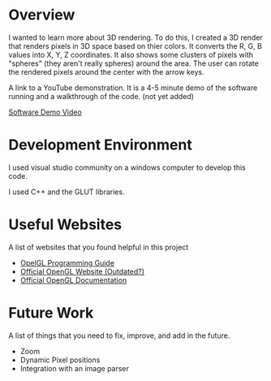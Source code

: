 # Overview

I wanted to learn more about 3D rendering. To do this, I created a 3D render
that renders pixels in 3D space based on thier colors. It converts the R, G, B
values into X, Y, Z coordinates. It also shows some clusters of pixels with 
"spheres" (they aren't really spheres) around the area. The user can rotate the
rendered pixels around the center with the arrow keys.

A link to a YouTube demonstration. It is a 4-5 minute demo of the software running and a walkthrough of the code. (not yet added)

[Software Demo Video](https://youtu.be/HAvAKN_QUR8)

# Development Environment

I used visual studio community on a windows computer to develop this code.

I used C++ and the GLUT libraries.

# Useful Websites

A list of websites that you found helpful in this project

- [OpelGL Programming Guide](https://www.glprogramming.com/red/)
- [Official OpenGL Website (Outdated?)](https://www.opengl.org/)
- [Official OpenGL Documentation](https://www.opengl.org/resources/libraries/glut/spec3/node113.html)

# Future Work

A list of things that you need to fix, improve, and add in the future.

- Zoom
- Dynamic Pixel positions
- Integration with an image parser
